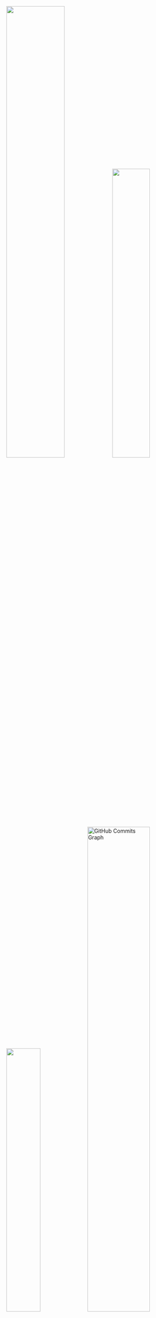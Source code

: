 <p align="left">
  <img width="55%" src="https://github-readme-stats.vercel.app/api?username=m-arina&count_private=true&include_all_commits=true&show_icons=true&theme=github_dark&icon_color=DAD3AF&hide_border=true&border_radius=15&bg_color=0d1117"/><img width="44%" src="http://github-readme-streak-stats.herokuapp.com?user=m-arina&theme=tokyonight&hide_border=true&date_format=M%20j%5B%2C%20Y%5D&background=0D1117&sideNums=FFF"/>
   <img width="42%" src="https://github-readme-stats.vercel.app/api/top-langs?username=m-arina&hide=c%23,scss&count_private=true&include_all_commits=true&show_icons=true&theme=github_dark&icon_color=DAD3AF&layout=compact&hide_border=true&border_radius=15&bg_color=0d1117"/><img width="57%" src="https://activity-graph.herokuapp.com/graph?username=m-arina&theme=tokyo-night&icon_color=DAD3AF&hide_border=true&border_radius=15&bg_color=0d1117&point=FFF" alt="GitHub Commits Graph"/></a>
</p>

<br>

<img align="right" alt="chihiro" width="350px" src="https://c.tenor.com/XqJMTqAM2rgAAAAi/flying-falling.gif%22%3E">
                                                    
## ‣ sobre mim
<p align="justify">
  Apenas uma estudante de análise e desenvolvimento de sistemas na ETEC Guaianases com o objetivo de me profissionalizar na área de web design (gráfico e UI/UX). Nesse momento estou aprofundando os estudos em JavaScript e me esforçando a cada dia para ter um crescimento contínuo. Quando não estou estudando, sou uma entusiasta de jogos, filmes e Studio Ghibli. 💙
</p>

<br>

## ‣ skills e techs
<p align="justify">
  <img alt="HTML" src="https://img.shields.io/badge/html5-%230d1117.svg?style=for-the-badge&logo=html5">
  <img alt="CSS" src="https://img.shields.io/badge/css3-%230d1117.svg?style=for-the-badge&logo=css3&logoColor=1572B6">
  <img alt="Bootstrap CSS" src="https://img.shields.io/badge/bootstrap-%230d1117?style=for-the-badge&logo=bootstrap">
  <img alt="Figma" src="https://img.shields.io/badge/figma-%230d1117.svg?style=for-the-badge&logo=figma&logoColor=23F24E1E">
  <img alt="React Native" src="https://img.shields.io/badge/react_native-%230d1117.svg?style=for-the-badge&logo=react&logoColor=2320232a">
  <img alt="PHP" src="https://img.shields.io/badge/php-%230d1117.svg?style=for-the-badge&logo=php&logoColor=%23777BB4">
  <img alt="MySQL" src="https://img.shields.io/badge/mysql-%230d1117.svg?style=for-the-badge&logo=mysql&logoColor=2300f">
</p>


## ‣ contato
<p align="justify">
  <a href="https://www.linkedin.com/in/somarinaliz/"><img src="https://img.shields.io/badge/linkedin-%230d1117.svg?style=for-the-badge&logo=linkedin&logoColor=0077B5"></a>
  <a href = "mailto:somarinaliz@gmail.com"><img src="https://img.shields.io/badge/-Gmail-%230d1117?style=for-the-badge&logo=gmail&logoColor=D14836" target="_blank"></a>
  <a href="https://www.instagram.com/_marinaliz"><img src="https://img.shields.io/badge/_marinaliz-%230d1117.svg?style=for-the-badge&logo=Instagram&logoColor=#E4405F"></a>
</p>
  
